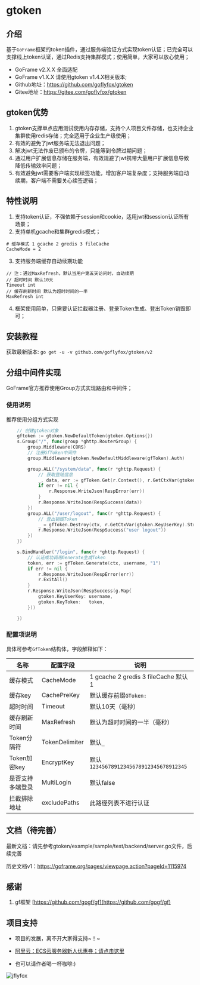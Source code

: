 # gtoken

## 介绍
基于`GoFrame`框架的token插件，通过服务端验证方式实现token认证；已完全可以支撑线上token认证，通过Redis支持集群模式；使用简单，大家可以放心使用；

* GoFrame v2.X.X 全面适配
* GoFrame v1.X.X 请使用gtoken v1.4.X相关版本;
* Github地址：https://github.com/goflyfox/gtoken
* Gitee地址：https://gitee.com/goflyfox/gtoken

## gtoken优势
1. gtoken支撑单点应用测试使用内存存储，支持个人项目文件存储，也支持企业集群使用redis存储；完全适用于企业生产级使用；
2. 有效的避免了jwt服务端无法退出问题；
3. 解决jwt无法作废已颁布的令牌，只能等到令牌过期问题；
4. 通过用户扩展信息存储在服务端，有效规避了jwt携带大量用户扩展信息导致降低传输效率问题；
5. 有效避免jwt需要客户端实现续签功能，增加客户端复杂度；支持服务端自动续期，客户端不需要关心续签逻辑；

## 特性说明

1. 支持token认证，不强依赖于session和cookie，适用jwt和session认证所有场景；
2. 支持单机gcache和集群gredis模式；
```
# 缓存模式 1 gcache 2 gredis 3 fileCache
CacheMode = 2
```

3. 支持服务端缓存自动续期功能
```
// 注：通过MaxRefresh，默认当用户第五天访问时，自动续期
// 超时时间 默认10天
Timeout int
// 缓存刷新时间 默认为超时时间的一半
MaxRefresh int
```
4. 框架使用简单，只需要认证拦截器注册、登录Token生成、登出Token销毁即可；

## 安装教程

获取最新版本: `go get -u -v github.com/goflyfox/gtoken/v2`

## 分组中间件实现

GoFrame官方推荐使用Group方式实现路由和中间件；

### 使用说明

推荐使用分组方式实现

```go
	// 创建gtoken对象
    gftoken := gtoken.NewDefaultToken(gtoken.Options{})
	s.Group("/", func(group *ghttp.RouterGroup) {
		group.Middleware(CORS)
		// 注册GfToken中间件
		group.Middleware(gtoken.NewDefaultMiddleware(gfToken).Auth)

        group.ALL("/system/data", func(r *ghttp.Request) {
            // 获取登陆信息
            _, data, err := gfToken.Get(r.Context(), r.GetCtxVar(gtoken.KeyUserKey).String())
            if err != nil {
                r.Response.WriteJson(RespError(err))
            }
            r.Response.WriteJson(RespSuccess(data))
        })
		group.ALL("/user/logout", func(r *ghttp.Request) {
		    // 登出销毁Token 
			_ = gfToken.Destroy(ctx, r.GetCtxVar(gtoken.KeyUserKey).String())
			r.Response.WriteJson(RespSuccess("user logout"))
		})
	})

	s.BindHandler("/login", func(r *ghttp.Request) {
		// 认证成功调用Generate生成Token
		token, err := gfToken.Generate(ctx, username, "1")
		if err != nil {
			r.Response.WriteJson(RespError(err))
			r.ExitAll()
		}
		r.Response.WriteJson(RespSuccess(g.Map{
			gtoken.KeyUserKey: username,
			gtoken.KeyToken:   token,
		}))

	})
```

### 配置项说明

具体可参考`GfToken`结构体，字段解释如下：

| 名称             | 配置字段       | 说明                                   |
| ---------------- | -------------- | -------------------------------------- |
| 缓存模式         | CacheMode      | 1 gcache 2 gredis 3 fileCache 默认1    |
| 缓存key          | CachePreKey    | 默认缓存前缀`GToken:`                  |
| 超时时间         | Timeout        | 默认10天（毫秒）                       |
| 缓存刷新时间     | MaxRefresh     | 默认为超时时间的一半（毫秒）           |
| Token分隔符      | TokenDelimiter | 默认`_`                                |
| Token加密key     | EncryptKey     | 默认`12345678912345678912345678912345` |
| 是否支持多端登录 | MultiLogin     | 默认false                              |
| 拦截排除地址     | excludePaths   | 此路径列表不进行认证                   |

## 文档（待完善）

最新文档：请先参考gtoken/example/sample/test/backend/server.go文件，后续完善

历史文档v1：https://goframe.org/pages/viewpage.action?pageId=1115974

## 感谢

1. gf框架 [https://github.com/gogf/gf](https://github.com/gogf/gf) 

## 项目支持

- 项目的发展，离不开大家得支持~！~

- [阿里云：ECS云服务器新人优惠券；请点击这里](https://promotion.aliyun.com/ntms/yunparter/invite.html?userCode=c4hsn0gc)

- 也可以请作者喝一杯咖啡:)

![jflyfox](https://raw.githubusercontent.com/jflyfox/jfinal_cms/master/doc/pay01.jpg "Open source support")

